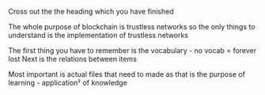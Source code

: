 Cross out the the heading which you have finished

The whole purpose of blockchain is trustless networks so the only things to understand is the implementation of trustless networks

The first thing you have to remember is the vocabulary - no vocab = forever lost
Next is the relations between items

Most important is actual files that need to made as that is the purpose of learning - application² of knowledge
